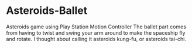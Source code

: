 Asteroids-Ballet
================

Asteroids game using Play Station Motion Controller
The ballet part comes from having to twist and swing your arm around to make the
spaceship fly and rotate.
I thought about calling it asteroids kung-fu, or asteroids tai-chi.